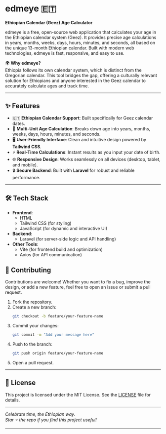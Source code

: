 

# edmeye 🇪🇹
**Ethiopian Calendar (Geez) Age Calculator**  

edmeye is a free, open-source web application that calculates your age in the Ethiopian calendar system (Geez). It provides precise age calculations in years, months, weeks, days, hours, minutes, and seconds, all based on the unique 13-month Ethiopian calendar. Built with modern web technologies, edmeye is fast, responsive, and easy to use.  

🌍 **Why edmeye?**  
Ethiopia follows its own calendar system, which is distinct from the Gregorian calendar. This tool bridges the gap, offering a culturally relevant solution for Ethiopians and anyone interested in the Geez calendar to accurately calculate ages and track time.  

---

## ✨ Features  
- 🇪🇹 **Ethiopian Calendar Support**: Built specifically for Geez calendar dates.  
- 📅 **Multi-Unit Age Calculation**: Breaks down age into years, months, weeks, days, hours, minutes, and seconds.  
- 🖥️ **User-Friendly Interface**: Clean and intuitive design powered by **Tailwind CSS**.  
- ⚡ **Real-Time Calculations**: Instant results as you input your date of birth.  
- 🌐 **Responsive Design**: Works seamlessly on all devices (desktop, tablet, and mobile).  
- 🔒 **Secure Backend**: Built with **Laravel** for robust and reliable performance.  

---

## 🛠️ Tech Stack  
- **Frontend**:  
  - HTML  
  - Tailwind CSS (for styling)  
  - JavaScript (for dynamic and interactive UI)  
- **Backend**:  
  - Laravel (for server-side logic and API handling)  
- **Other Tools**:  
  - Vite (for frontend build and optimization)  
  - Axios (for API communication)  


## 🤝 Contributing  
Contributions are welcome! Whether you want to fix a bug, improve the design, or add a new feature, feel free to open an issue or submit a pull request.  

1. Fork the repository.  
2. Create a new branch:  
   ```bash  
   git checkout -b feature/your-feature-name  
   ```  
3. Commit your changes:  
   ```bash  
   git commit -m "Add your message here"  
   ```  
4. Push to the branch:  
   ```bash  
   git push origin feature/your-feature-name  
   ```  
5. Open a pull request.  

---

## 📄 License  
This project is licensed under the MIT License. See the [LICENSE](LICENSE) file for details.  

---

*Celebrate time, the Ethiopian way.*  
*Star ⭐ the repo if you find this project useful!*  

--- 

